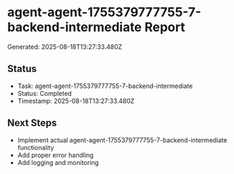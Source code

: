 # agent-agent-1755379777755-7-backend-intermediate Report

Generated: 2025-08-18T13:27:33.480Z

## Status
- Task: agent-agent-1755379777755-7-backend-intermediate
- Status: Completed
- Timestamp: 2025-08-18T13:27:33.480Z

## Next Steps
- Implement actual agent-agent-1755379777755-7-backend-intermediate functionality
- Add proper error handling
- Add logging and monitoring
